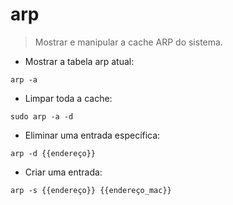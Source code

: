 # arp

> Mostrar e manipular a cache ARP do sistema.

- Mostrar a tabela arp atual:

`arp -a`

- Limpar toda a cache:

`sudo arp -a -d`

- Eliminar uma entrada específica:

`arp -d {{endereço}}`

- Criar uma entrada:

`arp -s {{endereço}} {{endereço_mac}}`